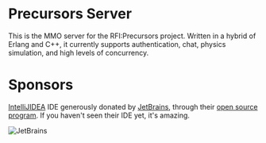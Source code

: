 # Precursors Server

This is the MMO server for the RFI:Precursors project. Written in a hybrid of Erlang and C++, it currently supports
authentication, chat, physics simulation, and high levels of concurrency.

# Sponsors

[IntelliJIDEA](http://www.jetbrains.com/idea/index.html) IDE generously donated by [JetBrains](http://jetbrains.com/), through their [open source program](http://www.jetbrains.com/idea/buy/buy.jsp#openSource). If you haven't seen their IDE yet, it's amazing.

![JetBrains](http://skewedaspect.com/logos/logo_jetbrains_140.png "Jetbrains")
